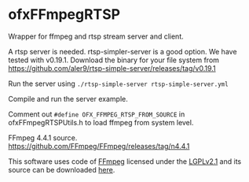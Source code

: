 # ofxFFmpegRTSP
Wrapper for ffmpeg and rtsp stream server and client.

A rtsp server is needed. 
rtsp-simpler-server is a good option. We have tested with v0.19.1. Download the binary for your file system from
https://github.com/aler9/rtsp-simple-server/releases/tag/v0.19.1

Run the server using `./rtsp-simple-server rtsp-simple-server.yml`

Compile and run the server example. 

Comment out `#define OFX_FFMPEG_RTSP_FROM_SOURCE` in ofxFFmpegRTSPUtils.h to load ffmpeg from system level.

FFmpeg 4.4.1 source.
https://github.com/FFmpeg/FFmpeg/releases/tag/n4.4.1

This software uses code of <a href=http://ffmpeg.org>FFmpeg</a> licensed under the <a href=http://www.gnu.org/licenses/old-licenses/lgpl-2.1.html>LGPLv2.1</a> and its source can be downloaded <a href=link_to_your_sources>here</a>.
